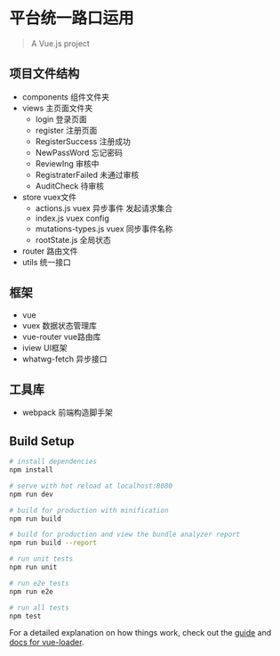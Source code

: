 # 平台统一路口运用
> A Vue.js project

## 项目文件结构
* components 组件文件夹
* views 主页面文件夹
  + login 登录页面
  + register 注册页面
  + RegisterSuccess 注册成功
  + NewPassWord 忘记密码
  + ReviewIng 审核中
  + RegistraterFailed 未通过审核
  + AuditCheck 待审核
* store vuex文件
  + actions.js vuex 异步事件 发起请求集合
  + index.js vuex config
  + mutations-types.js vuex 同步事件名称
  + rootState.js 全局状态
* router 路由文件
* utils 统一接口

## 框架
* vue 
* vuex 数据状态管理库
* vue-router vue路由库
* iview UI框架
* whatwg-fetch 异步接口



## 工具库
* webpack 前端构造脚手架 

## Build Setup

``` bash
# install dependencies
npm install

# serve with hot reload at localhost:8080
npm run dev

# build for production with minification
npm run build

# build for production and view the bundle analyzer report
npm run build --report

# run unit tests
npm run unit

# run e2e tests
npm run e2e

# run all tests
npm test
```

For a detailed explanation on how things work, check out the [guide](http://vuejs-templates.github.io/webpack/) and [docs for vue-loader](http://vuejs.github.io/vue-loader).
